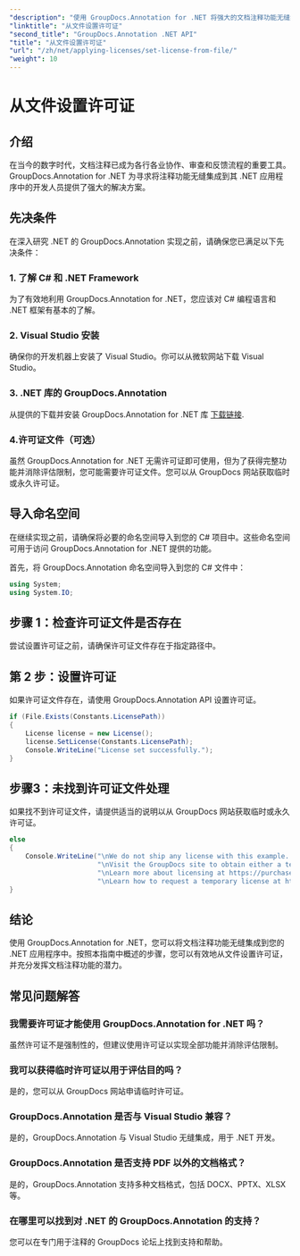 ```yaml
---
"description": "使用 GroupDocs.Annotation for .NET 将强大的文档注释功能无缝集成到您的 .NET 应用程序中。"
"linktitle": "从文件设置许可证"
"second_title": "GroupDocs.Annotation .NET API"
"title": "从文件设置许可证"
"url": "/zh/net/applying-licenses/set-license-from-file/"
"weight": 10
---
```


# 从文件设置许可证

## 介绍
在当今的数字时代，文档注释已成为各行各业协作、审查和反馈流程的重要工具。GroupDocs.Annotation for .NET 为寻求将注释功能无缝集成到其 .NET 应用程序中的开发人员提供了强大的解决方案。
## 先决条件
在深入研究 .NET 的 GroupDocs.Annotation 实现之前，请确保您已满足以下先决条件：
### 1. 了解 C# 和 .NET Framework
为了有效地利用 GroupDocs.Annotation for .NET，您应该对 C# 编程语言和 .NET 框架有基本的了解。
### 2. Visual Studio 安装
确保你的开发机器上安装了 Visual Studio。你可以从微软网站下载 Visual Studio。
### 3. .NET 库的 GroupDocs.Annotation
从提供的下载并安装 GroupDocs.Annotation for .NET 库 [下载链接](https://releases。groupdocs.com/annotation/net/).
### 4.许可证文件（可选）
虽然 GroupDocs.Annotation for .NET 无需许可证即可使用，但为了获得完整功能并消除评估限制，您可能需要许可证文件。您可以从 GroupDocs 网站获取临时或永久许可证。

## 导入命名空间
在继续实现之前，请确保将必要的命名空间导入到您的 C# 项目中。这些命名空间可用于访问 GroupDocs.Annotation for .NET 提供的功能。

首先，将 GroupDocs.Annotation 命名空间导入到您的 C# 文件中：
```csharp
using System;
using System.IO;
```
## 步骤 1：检查许可证文件是否存在
尝试设置许可证之前，请确保许可证文件存在于指定路径中。
## 第 2 步：设置许可证
如果许可证文件存在，请使用 GroupDocs.Annotation API 设置许可证。
```csharp
if (File.Exists(Constants.LicensePath))
{
    License license = new License();
    license.SetLicense(Constants.LicensePath);
    Console.WriteLine("License set successfully.");
}
```
## 步骤3：未找到许可证文件处理
如果找不到许可证文件，请提供适当的说明以从 GroupDocs 网站获取临时或永久许可证。
```csharp
else
{
    Console.WriteLine("\nWe do not ship any license with this example. " +
                      "\nVisit the GroupDocs site to obtain either a temporary or permanent license. " +
                      "\nLearn more about licensing at https://purchase.groupdocs.com/faqs/licensing。" +
                      "\nLearn how to request a temporary license at https://purchase.groupdocs.com/temporary-license。");
}
```

## 结论
使用 GroupDocs.Annotation for .NET，您可以将文档注释功能无缝集成到您的 .NET 应用程序中。按照本指南中概述的步骤，您可以有效地从文件设置许可证，并充分发挥文档注释功能的潜力。
## 常见问题解答
### 我需要许可证才能使用 GroupDocs.Annotation for .NET 吗？
虽然许可证不是强制性的，但建议使用许可证以实现全部功能并消除评估限制。
### 我可以获得临时许可证以用于评估目的吗？
是的，您可以从 GroupDocs 网站申请临时许可证。
### GroupDocs.Annotation 是否与 Visual Studio 兼容？
是的，GroupDocs.Annotation 与 Visual Studio 无缝集成，用于 .NET 开发。
### GroupDocs.Annotation 是否支持 PDF 以外的文档格式？
是的，GroupDocs.Annotation 支持多种文档格式，包括 DOCX、PPTX、XLSX 等。
### 在哪里可以找到对 .NET 的 GroupDocs.Annotation 的支持？
您可以在专门用于注释的 GroupDocs 论坛上找到支持和帮助。